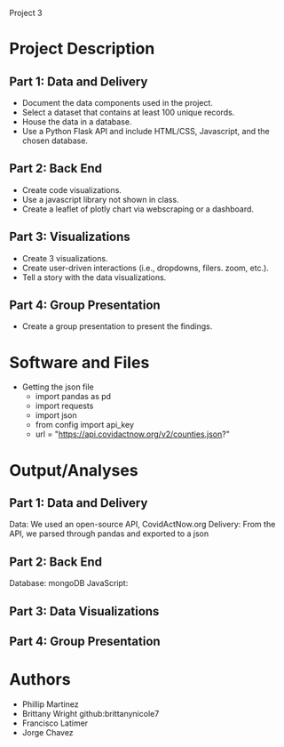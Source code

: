 Project 3

# Project Description 

## Part 1: Data and Delivery
- Document the data components used in the project.
- Select a dataset that contains at least 100 unique records.
- House the data in a database.
- Use a Python Flask API and include HTML/CSS, Javascript, and the chosen database. 

## Part 2: Back End
- Create code visualizations.
- Use a javascript library not shown in class.
- Create a leaflet of plotly chart via webscraping or a dashboard.

## Part 3: Visualizations
- Create 3 visualizations. 
- Create user-driven interactions (i.e., dropdowns, filers. zoom, etc.).
- Tell a story with the data visualizations. 

## Part 4: Group Presentation
- Create a group presentation to present the findings.

# Software and Files
- Getting the json file
  - import pandas as pd
  - import requests
  - import json
  - from config import api_key
  - url = "https://api.covidactnow.org/v2/counties.json?"


# Output/Analyses

## Part 1: Data and Delivery
Data: We used an open-source API, CovidActNow.org
Delivery: From the API, we parsed through pandas and exported to a json 

## Part 2: Back End
Database: mongoDB
JavaScript: 

## Part 3: Data Visualizations


## Part 4: Group Presentation



# Authors 
- Phillip Martinez
- Brittany Wright github:brittanynicole7
- Francisco Latimer
- Jorge Chavez
